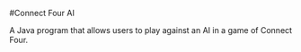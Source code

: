 #Connect Four AI

A Java program that allows users to play against an AI in a game of Connect Four.


